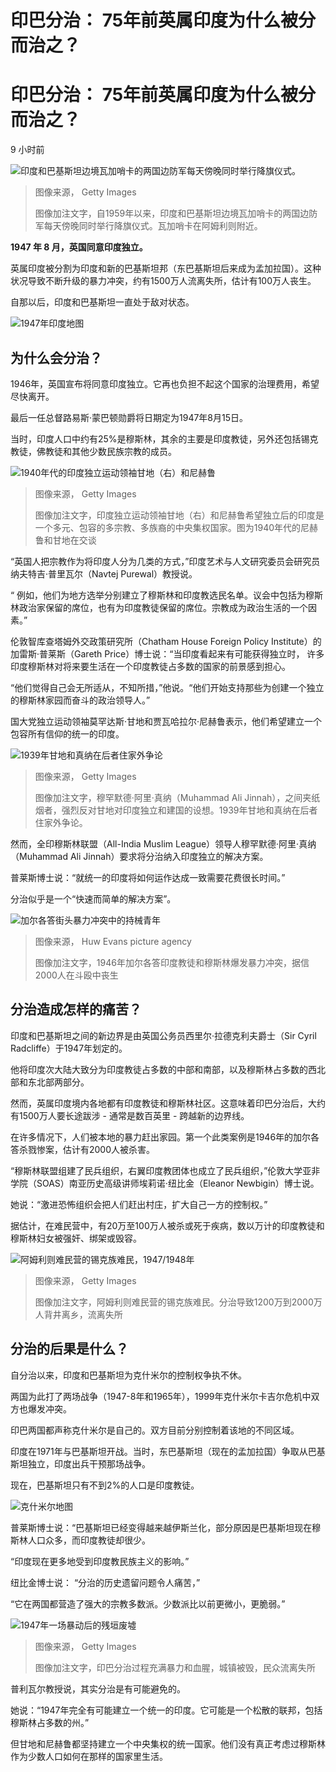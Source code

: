 # 印巴分治： 75年前英属印度为什么被分而治之？


#  印巴分治： 75年前英属印度为什么被分而治之？

9 小时前

![印度和巴基斯坦边境瓦加哨卡的两国边防军每天傍晚同时举行降旗仪式。](_126248332_wagahceremony.png)

> 图像来源，  Getty Images
>
> 图像加注文字，自1959年以来，印度和巴基斯坦边境瓦加哨卡的两国边防军每天傍晚同时举行降旗仪式。瓦加哨卡在阿姆利则附近。

**1947 年 8 月，英国同意印度独立。**

英属印度被分割为印度和新的巴基斯坦邦（东巴基斯坦后来成为孟加拉国）。这种状况导致不断升级的暴力冲突，约有1500万人流离失所，估计有100万人丧生。

自那以后，印度和巴基斯坦一直处于敌对状态。

![1947年印度地图](_126293209_map_of_india_1947-nc.png)

##  为什么会分治？

1946年，英国宣布将同意印度独立。它再也负担不起这个国家的治理费用，希望尽快离开。

最后一任总督路易斯·蒙巴顿勋爵将日期定为1947年8月15日。

当时，印度人口中约有25%是穆斯林，其余的主要是印度教徒，另外还包括锡克教徒，佛教徒和其他少数民族宗教的成员。

![1940年代的印度独立运动领袖甘地（右）和尼赫鲁](_126247950_nehruandgandhi.png)

> 图像来源，  Getty Images
>
> 图像加注文字，印度独立运动领袖甘地（右）和尼赫鲁希望独立后的印度是一个多元、包容的多宗教、多族裔的中央集权国家。图为1940年代的尼赫鲁和甘地在交谈

“英国人把宗教作为将印度人分为几类的方式，”印度艺术与人文研究委员会研究员纳夫特吉·普里瓦尔（Navtej Purewal）教授说。

“ 例如，他们为地方选举分别建立了穆斯林和印度教选民名单。议会中包括为穆斯林政治家保留的席位，也有为印度教徒保留的席位。宗教成为政治生活的一个因素。”

伦敦智库查塔姆外交政策研究所（Chatham House Foreign Policy Institute）的加雷斯·普莱斯（Gareth Price）博士说：“当印度看起来有可能获得独立时， 许多印度穆斯林对将来要生活在一个印度教徒占多数的国家的前景感到担心。

“他们觉得自己会无所适从，不知所措，”他说。“他们开始支持那些为创建一个独立的穆斯林家园而奋斗的政治领导人。”

国大党独立运动领袖莫罕达斯·甘地和贾瓦哈拉尔·尼赫鲁表示，他们希望建立一个包容所有信仰的统一的印度。

![1939年甘地和真纳在后者住家外争论](_126248167_jinnahmedium.png)

> 图像来源，  Getty Images
>
> 图像加注文字，穆罕默德·阿里·真纳（Muhammad Ali Jinnah），之间夹纸烟者，强烈反对甘地对印度独立和建国的设想。1939年甘地和真纳在后者住家外争论。

然而，全印穆斯林联盟（All-India Muslim League）领导人穆罕默德·阿里·真纳（Muhammad Ali Jinnah）要求将分治纳入印度独立的解决方案。

普莱斯博士说：“就统一的印度将如何运作达成一致需要花费很长时间。”

分治似乎是一个“快速而简单的解决方案”。

![加尔各答街头暴力冲突中的持械青年](_126252414_07ae3c1a-ea71-47cf-a76e-f7a4df3ecd4e.png)

> 图像来源，  Huw Evans picture agency
>
> 图像加注文字，1946年加尔各答印度教徒和穆斯林爆发暴力冲突，据信 2000人在斗殴中丧生

##  分治造成怎样的痛苦？

印度和巴基斯坦之间的新边界是由英国公务员西里尔·拉德克利夫爵士（Sir Cyril Radcliffe）于1947年划定的。

他将印度次大陆大致分为印度教徒占多数的中部和南部，以及穆斯林占多数的西北部和东北部两部分。

然而，英属印度境内各地都有印度教徒和穆斯林社区。这意味着印巴分治后，大约有1500万人要长途跋涉 - 通常是数百英里 - 跨越新的边界线。

在许多情况下，人们被本地的暴力赶出家园。第一个此类案例是1946年的加尔各答杀戮惨案，估计有2000人被杀害。

“穆斯林联盟组建了民兵组织，右翼印度教团体也成立了民兵组织，”伦敦大学亚非学院（SOAS）南亚历史高级讲师埃莉诺·纽比金（Eleanor Newbigin）博士说。

她说：“激进恐怖组织会把人们赶出村庄，扩大自己一方的控制权。”

据估计，在难民营中，有20万至100万人被杀或死于疾病，数以万计的印度教徒和穆斯林妇女被强奸、绑架或毁容。

![阿姆利则难民营的锡克族难民，1947/1948年](_126248171_sikhrefugees.png)

> 图像来源，  Getty Images
>
> 图像加注文字，阿姆利则难民营的锡克族难民。分治导致1200万到2000万人背井离乡，流离失所

##  分治的后果是什么？

自分治以来，印度和巴基斯坦为克什米尔的控制权争执不休。

两国为此打了两场战争（1947-8年和1965年），1999年克什米尔卡吉尔危机中双方也爆发冲突。

印巴两国都声称克什米尔是自己的。双方目前分别控制着该地的不同区域。

印度在1971年与巴基斯坦开战。当时，东巴基斯坦（现在的孟加拉国）争取从巴基斯坦独立，印度出兵干预那场战争。

现在，巴基斯坦只有不到2%的人口是印度教徒。

![克什米尔地图](_126293212_kashmir_line_of_actual_control_chinese_640-nc_ws-2x-nc.png)

普莱斯博士说：“巴基斯坦已经变得越来越伊斯兰化，部分原因是巴基斯坦现在穆斯林人口众多，而印度教徒却很少。

“印度现在更多地受到印度教民族主义的影响。”

纽比金博士说： “分治的历史遗留问题令人痛苦，”

“它在两国都营造了强大的宗教多数派。少数派比以前更微小，更脆弱。”

![1947年一场暴动后的残垣废墟](_97003331_gettyimages-722142447.jpg)

> 图像来源，  Getty Images
>
> 图像加注文字，印巴分治过程充满暴力和血腥，城镇被毁，民众流离失所

普利瓦尔教授说，其实分治是有可能避免的。

她说：“1947年完全有可能建立一个统一的印度。它可能是一个松散的联邦，包括穆斯林占多数的州。”

但甘地和尼赫鲁都坚持建立一个中央集权的统一国家。他们没有真正考虑过穆斯林作为少数人口如何在那样的国家里生活。


